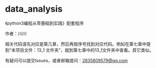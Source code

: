 # data_analysis
《python3编程从零基础到实践》配套程序

作者：川川

相关代码请先对应是第几章，然后再按序号找到对应代码。例如在第七章中提到“本项目文件：13_1 文件夹”，就到第七章中的13_1文件夹中查看。其它类似。

有疑问可以提交Issues，或者邮箱提问：2835809579@qq.com
